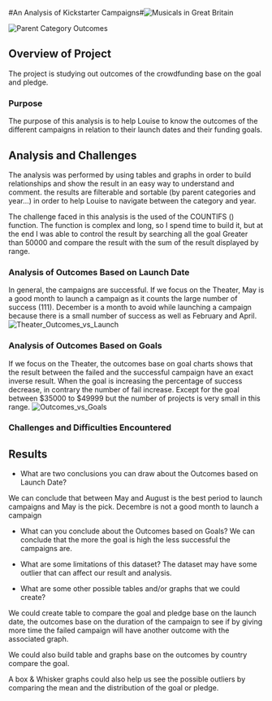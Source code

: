 #An Analysis of Kickstarter Campaigns#![Musicals in Great Britain](https://user-images.githubusercontent.com/89410157/130494548-60c4a18b-a7b7-4b91-abae-bec16f1b49d8.png)

![Parent Category Outcomes](https://user-images.githubusercontent.com/89410157/130493769-a37f9741-17ca-45ce-ab0c-2639f0c8b436.png)


## Overview of Project
The project is studying out outcomes of the crowdfunding base on the goal and pledge. 

### Purpose
The purpose of this analysis is to help Louise to know the outcomes of the different campaigns in relation to their launch dates and their funding goals.

## Analysis and Challenges
The analysis was performed by using tables and graphs in order to build relationships and show the result in an easy way to understand and comment. the results are filterable and sortable (by parent categories and year...) in order to help Louise to navigate between the category and year.

The challenge faced in this analysis is the used of the COUNTIFS () function. The function is complex and long, so I spend time to build it, but at the end I was able to control the result by searching all the goal Greater than 50000 and compare the result with the sum of the result displayed by range.  
  
### Analysis of Outcomes Based on Launch Date

In general, the campaigns are successful. If we focus on the Theater, May is a good month to launch a campaign as it counts the large number of success (111). December is a month to avoid while launching a campaign because there is a small number of success as well as February and April.![Theater_Outcomes_vs_Launch](https://user-images.githubusercontent.com/89410157/130670038-3b6747c8-c5dd-4b33-8847-0b6449a4596d.png)

### Analysis of Outcomes Based on Goals

If we focus on the Theater, the outcomes base on goal charts shows that the result between the failed and the successful campaign have an exact inverse result. When the goal is increasing the percentage of success decrease, in contrary the number of fail increase.
Except for the goal between $35000 to $49999 but the number of projects is very small in this range. 
![Outcomes_vs_Goals](https://user-images.githubusercontent.com/89410157/130670099-8aa4fef2-2358-4ba2-b182-d2493f725dc3.png)

### Challenges and Difficulties Encountered

## Results
- What are two conclusions you can draw about the Outcomes based on Launch Date?

We can conclude that between May and August is the best period to launch campaigns and May is the pick.
Decembre is not a good month to launch a campaign  

- What can you conclude about the Outcomes based on Goals?
We can conclude that the more the goal is high the less successful the campaigns are. 

- What are some limitations of this dataset?
The dataset may have some outlier that can affect our result and analysis.   
- What are some other possible tables and/or graphs that we could create?

We could create table to compare the goal and pledge base on the launch date, the outcomes base on the duration of the campaign to see if by giving more time the failed campaign will have another outcome with the associated graph. 

We could also build table and graphs base on the outcomes by country compare the goal.

A box & Whisker graphs could also help us see the possible outliers by comparing the mean and the distribution of the goal or pledge.


